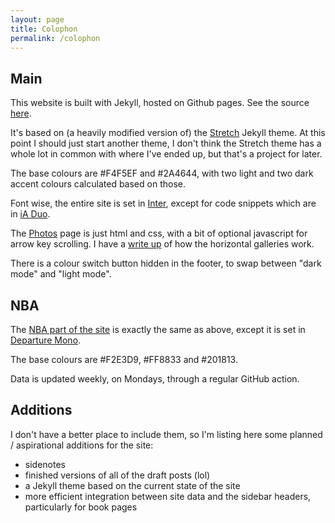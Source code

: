 ```yaml
---
layout: page
title: Colophon
permalink: /colophon
---
```


## Main

This website is built with Jekyll, hosted on Github pages. See the source [here](https://github.com/penborter/ben-report).

It's based on (a heavily modified version of) the [Stretch](https://github.com/penborter/stretch-theme) Jekyll theme. 
At this point I should just start another theme, I don't think the Stretch theme has a whole lot in common with where I've ended up, but that's a project for later.

The base colours are <span class='hex-code' style='--background:#F4F5EF; --text:#455E58;'>#F4F5EF</span> and <span class='hex-code' style='--background:#2A4644; --text:#F4F5EF;'>#2A4644</span>, with two light and two dark accent colours calculated based on those.

Font wise, the entire site is set in [Inter](https://rsms.me/inter/), except for code snippets which are in [iA Duo](https://github.com/iaolo/iA-Fonts).

The [Photos](/photos) page is just html and css, with a bit of optional javascript for arrow key scrolling. I have a [write up](/posts/horizontal-gallery) of how the horizontal galleries work.

There is a colour switch button hidden in the footer, to swap between "dark mode" and "light mode".

## NBA

The [NBA part of the site](https://nba.ben.report) is exactly the same as above, except it is set in [Departure Mono](https://departuremono.com/).

The base colours are <span class='hex-code' style='--background:#F2E3D9; --text:#2A4644;'>#F2E3D9</span>, <span class='hex-code' style='--background:#FF8833; --text:#2A4644;'>#FF8833</span> and <span class='hex-code' style='--background:#201813; --text:#F4F5EF;'>#201813</span>.

Data is updated weekly, on Mondays, through a regular GitHub action.

## Additions

I don't have a better place to include them, so I'm listing here some planned / aspirational additions for the site:
- sidenotes
- finished versions of all of the draft posts (lol)
- a Jekyll theme based on the current state of the site
- more efficient integration between site data and the sidebar headers, particularly for book pages